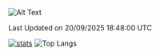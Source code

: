 ![Alt Text](https://media.tenor.com/3Gehha8RO-sAAAAC/goose-dance.gif)

<!--START_SECTION:waka-->

 Last Updated on 20/09/2025 18:48:00 UTC
<!--END_SECTION:waka-->
[![stats](https://github-readme-stats-rose-phi.vercel.app/api?username=jxncted&count_private=true)](https://github.com/jxncted/github-readme-stats)
![Top Langs](https://github-readme-stats-rose-phi.vercel.app/api/top-langs/?username=jxncted\&layout=compact&hide=c,assembly,jupyter%20notebook)
